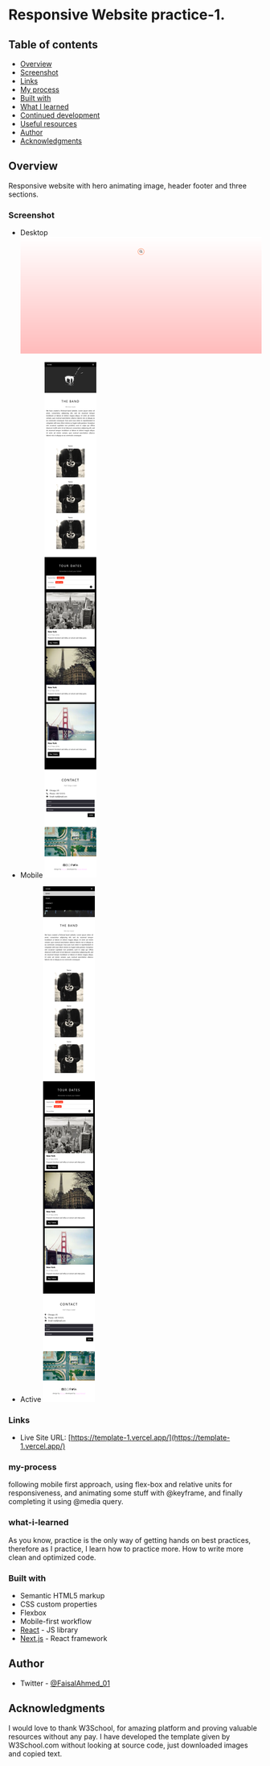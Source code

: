 # Responsive Website practice-1.


## Table of contents

  - [Overview](#overview)
  - [Screenshot](#screenshot)
  - [Links](#links)
  - [My process](#my-process)
  - [Built with](#built-with)
  - [What I learned](#what-i-learned)
  - [Continued development](#continued-development)
  - [Useful resources](#useful-resources)
  - [Author](#author)
  - [Acknowledgments](#acknowledgments)



## Overview

Responsive website with hero animating image, header footer and three sections.



### Screenshot

- Desktop ![](./public/1.png)

- Mobile ![](./public/2.png)

- Active ![](./public/3.png)



### Links

- Live Site URL: [https://template-1.vercel.app/](https://template-1.vercel.app/)



### my-process

following mobile first approach, using flex-box and relative units for responsiveness, and animating some stuff with @keyframe, and finally completing it using @media query.



### what-i-learned

As you know, practice is the only way of getting hands on best practices, therefore as I practice, I learn how to practice more. How to write more clean and optimized code.  




### Built with

- Semantic HTML5 markup
- CSS custom properties
- Flexbox
- Mobile-first workflow
- [React](https://reactjs.org/) - JS library
- [Next.js](https://nextjs.org/) - React framework



## Author

- Twitter - [@FaisalAhmed_01](https://www.twitter.com/FaisalAhmed_01)




## Acknowledgments
I would love to thank W3School, for amazing platform and proving valuable resources without any pay. I have developed the template given by W3School.com without looking at source code, just downloaded images and copied text.
